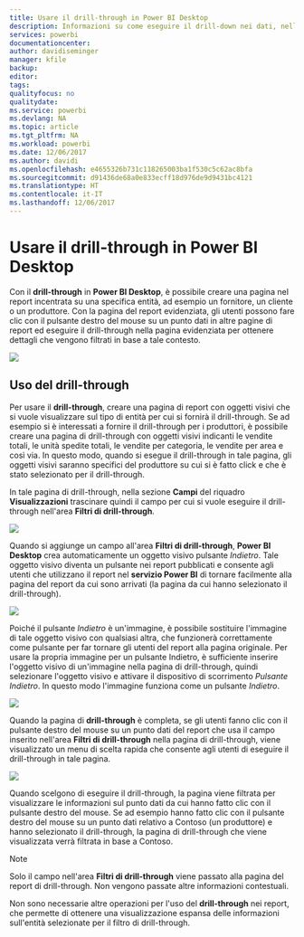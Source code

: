 ```yaml
---
title: Usare il drill-through in Power BI Desktop
description: Informazioni su come eseguire il drill-down nei dati, nella pagina di un nuovo report, in Power BI Desktop
services: powerbi
documentationcenter: 
author: davidiseminger
manager: kfile
backup: 
editor: 
tags: 
qualityfocus: no
qualitydate: 
ms.service: powerbi
ms.devlang: NA
ms.topic: article
ms.tgt_pltfrm: NA
ms.workload: powerbi
ms.date: 12/06/2017
ms.author: davidi
ms.openlocfilehash: e4655326b731c118265003ba1f530c5c62ac8bfa
ms.sourcegitcommit: d91436de68a0e833ecff18d976de9d9431bc4121
ms.translationtype: HT
ms.contentlocale: it-IT
ms.lasthandoff: 12/06/2017
---
```

# <a name="use-drillthrough-in-power-bi-desktop"></a>Usare il drill-through in Power BI Desktop
Con il **drill-through** in **Power BI Desktop**, è possibile creare una pagina nel report incentrata su una specifica entità, ad esempio un fornitore, un cliente o un produttore. Con la pagina del report evidenziata, gli utenti possono fare clic con il pulsante destro del mouse su un punto dati in altre pagine di report ed eseguire il drill-through nella pagina evidenziata per ottenere dettagli che vengono filtrati in base a tale contesto.

![](media/desktop-drillthrough/drillthrough_01.png)

## <a name="using-drillthrough"></a>Uso del drill-through
Per usare il **drill-through**, creare una pagina di report con oggetti visivi che si vuole visualizzare sul tipo di entità per cui si fornirà il drill-through. Se ad esempio si è interessati a fornire il drill-through per i produttori, è possibile creare una pagina di drill-through con oggetti visivi indicanti le vendite totali, le unità spedite totali, le vendite per categoria, le vendite per area e così via. In questo modo, quando si esegue il drill-through in tale pagina, gli oggetti visivi saranno specifici del produttore su cui si è fatto click e che è stato selezionato per il drill-through.

In tale pagina di drill-through, nella sezione **Campi** del riquadro **Visualizzazioni** trascinare quindi il campo per cui si vuole eseguire il drill-through nell'area **Filtri di drill-through**.

![](media/desktop-drillthrough/drillthrough_02.png)

Quando si aggiunge un campo all'area **Filtri di drill-through**, **Power BI Desktop** crea automaticamente un oggetto visivo pulsante *Indietro*. Tale oggetto visivo diventa un pulsante nei report pubblicati e consente agli utenti che utilizzano il report nel **servizio Power BI** di tornare facilmente alla pagina del report da cui sono arrivati (la pagina da cui hanno selezionato il drill-through).

![](media/desktop-drillthrough/drillthrough_03.png)

Poiché il pulsante *Indietro* è un'immagine, è possibile sostituire l'immagine di tale oggetto visivo con qualsiasi altra, che funzionerà correttamente come pulsante per far tornare gli utenti del report alla pagina originale. Per usare la propria immagine per un pulsante Indietro, è sufficiente inserire l'oggetto visivo di un'immagine nella pagina di drill-through, quindi selezionare l'oggetto visivo e attivare il dispositivo di scorrimento *Pulsante Indietro*. In questo modo l'immagine funziona come un pulsante *Indietro*.

![](media/desktop-drillthrough/drillthrough_05.png)

Quando la pagina di **drill-through** è completa, se gli utenti fanno clic con il pulsante destro del mouse su un punto dati del report che usa il campo inserito nell'area **Filtri di drill-through** nella pagina di drill-through, viene visualizzato un menu di scelta rapida che consente agli utenti di eseguire il drill-through in tale pagina.

![](media/desktop-drillthrough/drillthrough_04.png)

Quando scelgono di eseguire il drill-through, la pagina viene filtrata per visualizzare le informazioni sul punto dati da cui hanno fatto clic con il pulsante destro del mouse. Se ad esempio hanno fatto clic con il pulsante destro del mouse su un punto dati relativo a Contoso (un produttore) e hanno selezionato il drill-through, la pagina di drill-through che viene visualizzata verrà filtrata in base a Contoso.

> [!NOTE]
> Solo il campo nell'area **Filtri di drill-through** viene passato alla pagina del report di drill-through. Non vengono passate altre informazioni contestuali.
> 
> 

Non sono necessarie altre operazioni per l'uso del **drill-through** nei report, che permette di ottenere una visualizzazione espansa delle informazioni sull'entità selezionate per il filtro di drill-through.

